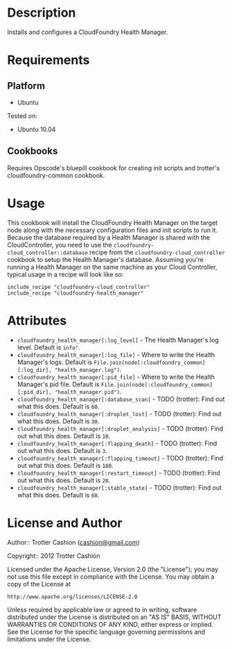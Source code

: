Description
===========

Installs and configures a CloudFoundry Health Manager.

Requirements
============

Platform
--------

* Ubuntu

Tested on:

* Ubuntu 10.04

Cookbooks
---------

Requires Opscode's bluepill cookbook for creating init scripts and
trotter's cloudfoundry-common cookbook.

Usage
=====

This cookbook will install the CloudFoundry Health Manager on the target
node along with the necessary configuration files and init scripts to
run it. Because the database required by a Health Manager is shared with
the CloudController, you need to use the
`cloudfoundry-cloud_controller::database` recipe from the
`cloudfoundry-cloud_controller` cookbook to setup the Health Manager's
database. Assuming you're running a Health Manager on the same machine
as your Cloud Controller, typical usage in a recipe will look like so:

    include_recipe "cloudfoundry-cloud_controller"
    include_recipe "cloudfoundry-health_manager"

Attributes
==========

* `cloudfoundry_health_manager[:log_level]` - The Health Manager's log level. Default is `info"`.
* `cloudfoundry_health_manager[:log_file]` - Where to write the Health Manager's logs. Default is `File.join(node[:cloudfoundry_common][:log_dir], "health_manager.log")`.
* `cloudfoundry_health_manager[:pid_file]` - Where to write the Health Manager's pid file. Default is `File.join(node[:cloudfoundry_common][:pid_dir], "health_manager.pid")`.
* `cloudfoundry_health_manager[:database_scan]` - TODO (trotter): Find out what this does. Default is `60`.
* `cloudfoundry_health_manager[:droplet_lost]` - TODO (trotter): Find out what this does. Default is `30`.
* `cloudfoundry_health_manager[:droplet_analysis]` - TODO (trotter): Find out what this does. Default is `10`.
* `cloudfoundry_health_manager[:flapping_death]` - TODO (trotter): Find out what this does. Default is `3`.
* `cloudfoundry_health_manager[:flapping_timeout]` - TODO (trotter): Find out what this does. Default is `180`.
* `cloudfoundry_health_manager[:restart_timeout]` - TODO (trotter): Find out what this does. Default is `20`.
* `cloudfoundry_health_manager[:stable_state]` - TODO (trotter): Find out what this does. Default is `60`.

License and Author
==================

Author:: Trotter Cashion (<cashion@gmail.com>)

Copyright:: 2012 Trotter Cashion

Licensed under the Apache License, Version 2.0 (the "License");
you may not use this file except in compliance with the License.
You may obtain a copy of the License at

    http://www.apache.org/licenses/LICENSE-2.0

Unless required by applicable law or agreed to in writing, software
distributed under the License is distributed on an "AS IS" BASIS,
WITHOUT WARRANTIES OR CONDITIONS OF ANY KIND, either express or implied.
See the License for the specific language governing permissions and
limitations under the License.
